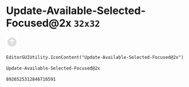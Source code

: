 # Update-Available-Selected-Focused@2x `32x32`
<img src="/img/Update-Available-Selected-Focused@2x.png" width=32 height=32>

``` CSharp
EditorGUIUtility.IconContent("Update-Available-Selected-Focused@2x")
```
```
Update-Available-Selected-Focused@2x
```
```
8926525312846716591
```
